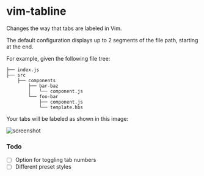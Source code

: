 # vim-tabline

Changes the way that tabs are labeled in Vim.

The default configuration displays up to 2 segments of the file path, starting
at the end.

For example, given the following file tree:

```
├── index.js
├── src
    ├── components
        ├── bar-baz
        │   └── component.js
        └── foo-bar
            ├── component.js
            └── template.hbs
```

Your tabs will be labeled as shown in this image:

![screenshot](https://raw.github.com/HeroicEric/vim-tabline/master/screenshots/screenshot.png)

### Todo

- [ ] Option for toggling tab numbers
- [ ] Different preset styles
